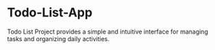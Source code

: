 # Todo-List-App
Todo List Project provides a simple and intuitive interface for managing tasks and organizing daily activities.
